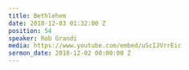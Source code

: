 ```yaml
---
title: Bethlehem
date: 2018-12-03 01:32:00 Z
position: 54
speaker: Rob Grandi
media: https://www.youtube.com/embed/uScIJVrrEic
sermon_date: 2018-12-02 00:00:00 Z
---
```



